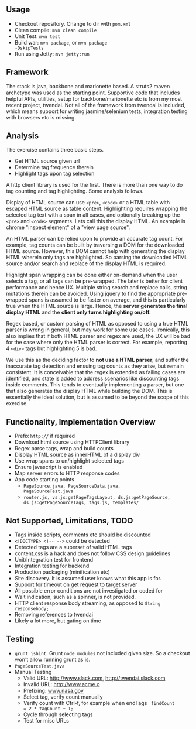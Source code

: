 ## Usage
- Checkout repository. Change to dir with <code>pom.xml</code>
- Clean compile: <code>mvn clean compile</code>
- Unit Test: <code>mvn test</code> 
- Build war: <code>mvn package</code>, or <code>mvn package -DskipTests</code>
- Run using Jetty: <code>mvn jetty:run</code>

## Framework

The stack is java, backbone and marionette based. A struts2 maven archetype was
used as the starting point. Supportive code that includes helpful APIs,
utilities, setup for backbone/marionette etc is from my most recent project,
twendai. Not all of the framework from twendai is included, which means support
for writing jasmine/selenium tests, integration testing with browsers etc is
missing.

## Analysis

The exercise contains three basic steps. 
- Get HTML source given url
- Determine tag frequence therein
- Highlight tags upon tag selection

A http client library is used for the first. There is more than one way to do
tag counting and tag highlighting. Some analysis follows.

Display of HTML source can use <code>&lt;pre&gt;</code>,
<code>&lt;code&gt;</code> or a HTML table with escaped HTML source as table
content. Highlighting requires wrapping the selected tag text with a span in all
cases, and optionally breaking up the <code>&lt;pre&gt;</code> and
<code>&lt;code&gt;</code> segments. Lets call this the display HTML. An example
is chrome "inspect element" of a "view page source".

An HTML parser can be relied upon to provide an accurate tag count. For example,
tag counts can be built by traversing a DOM for the downloaded HTML source.
However, this DOM cannot help with generating the display HTML wherein only
tags are highlighted. So parsing the downloaded HTML source and/or search
and replace of the display HTML is required. 

Highlight span wrapping can be done either on-demand when the user selects a tag,
or all tags can be pre-wrapped. The later is better for client performance and
hence UX.  Multiple string search and replace calls, string mutations therein
can be avoided. Using jquery to find the appropriate pre-wrapped spans is
assumed to be faster on average, and this is particularly true when the HTML
source is large. Hence, the **server generates the final display HTML** and the
**client only turns highlighting on/off.**

Regex based, or custom parsing of HTML as opposed to using a true HTML parser
is wrong in general, but may work for some use cases. Ironically, this also 
implies that if both HTML parser and regex are used, the UX will be bad for 
the case where only the HTML parser is correct.  For example, reporting 4
<code>&lt;div&gt;</code> tags but highlighting 5 is bad.

We use this as the deciding factor to **not use a HTML parser**, and suffer the
inaccurate tag detection and ensuing tag counts as they arise, but remain
consistent. It is conceivable that the regex is extended as failing cases are
identified, and state is added to address scenarios like discounting tags inside
comments. This tends to eventually implementing a parser, but one that also
generates the display HTML while building the DOM. This is essentially the ideal
solution, but is assumed
to be beyond the scope of this exercise.

## Functionality, Implementation Overview
- Prefix <code>http://</code> if required
- Download html source using HTTPClient library
- Regex parse tags, wrap and build counts
- Display HTML source as innerHTML of a display div
- Use wrap spans to un/highlight selected tags
- Ensure javascript is enabled
- Map server errors to HTTP response codes
- App code starting points
  - <code>PageSource.java, PageSourceData.java, PageSourceTest.java</code>
  - <code>router.js, vs.js:getPageTagsLayout, ds.js:getPageSource, 
ds.js:getPageSourceTags, tags.js, templates/</code>

## Not Supported, Limitations, TODO
- Tags inside scripts, comments etc should be discounted
- <code>&lt;!DOCTYPE&gt; &lt;!-- --&gt;</code> could be detected
- Detected tags are a superset of valid HTML tags
- content.css is a hack and does not follow CSS design guidelines
- Unit/Integration test for frontend
- Integration testing for backend
- Production packaging (minification etc)
- Site discovery. It is assumed user knows what this app is for.
- Support for timeout on get request to target server
- All possible error conditions are not investigated or coded for
- Wait indication, such as a spinner, is not provided.
- HTTP client response body streaming, as opposed to
<code>String responsebody;</code>
- Removing references to twendai
- Likely a lot more, but gating on time

## Testing
- <code>grunt jshint</code>. Grunt <code>node_modules</code> not included given
size. So a checkout won't allow running grunt as is.
- <code>PageSourceTest.java</code>
- Manual Testing
  - Valid URL: http://www.slack.com, http://twendai.slack.com
  - Invalid URL: http://www.acme.o
  - Prefixing: www.nasa.gov
  - Select tag, verify count manually
  - Verify count with Ctrl-f, for example when endTags <code> 
findCount = 2 * tagCount + 1;</code>
  - Cycle through selecting tags
  - Test for misc URLs



